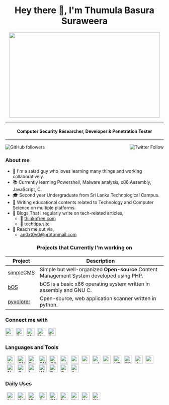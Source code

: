 <h1 align="center"> Hey there 👋, I'm Thumula Basura Suraweera</h1>
<center>
<image src="giphy.gif" width="480" height="270"></image></center>

---

<h4 align="center">Computer Security Researcher, Developer & Penetration Tester</h4>

---

<img align="left" alt="GitHub followers" src="https://img.shields.io/github/followers/anoxtovo?style=social">

<img align="right" alt="Twitter Follow" src="https://img.shields.io/twitter/follow/anoxtovo?style=social"><br>

<h3 align="left">About me</h3>

- 🥗 I'm a salad guy who loves learning many things and working collaboratively. 
- 📚 Currently learning Powershell, Malware analysis, x86 Assembly, JavaScript, C.
- 🎓 Second year Undergraduate from Sri Lanka Technological Campus.
- 📝 Writing educational contents related to Technology and Computer Science on multiple platforms.
- 📝 Blogs That I regularly write on tech-related articles,
  - 📰 [thinknfree.com](https://thinknfree.com/)
  - 📰 [techtips.site](https://techtips.site/)
- 📧 Reach me out via,
  - <an0xt0v0@protonmail.com>


<h3 align="center">Projects that Currently I'm working on</h3>

| Project | Description |
|---------|-------------|
| [simpleCMS](https://github.com/anoxtovo/simpleCMS "simpleCMS") | Simple but well-organized **Open-source** Content Management System developed using PHP. |
| [bOS](https://github.com/anoxtovo/bOS "bOS") | bOS is a basic x86 operating system written in assembly and GNU C. |
| [pyxplorer](https://github.com/anoxtovo/pyxplorer, "pyxplorer") | Open-source, web application scanner written in python. |

<h3 align="left">Connect me with</h3>
<a href="https://www.linkedin.com/in/thumulabasura/" target="_blank"><image src="https://simpleicons.org/icons/linkedin.svg" alt="Linkedin" style="height: 25px; width: 25px;"></image></a>
<a href="https://twitter.com/anoxtovo" target="_blank"><image src="https://simpleicons.org/icons/twitter.svg" alt="Twitter" style="height: 25px; width: 25px; padding-left: 5px;"></image></a>
<a href="https://medium.com/@anoxtovo" target="_blank"><image src="https://simpleicons.org/icons/medium.svg" alt="Medium" style="height: 25px; width: 25px; padding-left: 5px;"></image></a>
<a href="https://www.hackerrank.com/anoxtovo" target="_blank"><image src="https://simpleicons.org/icons/hackerrank.svg" alt="HackerRank" style="height: 25px; width: 25px; padding-left: 5px;"></a>
<a href="#"><image src="https://simpleicons.org/icons/tryhackme.svg" alt="TryHackMe" style="height: 25px; width: 25px; padding-left: 5px;"></a>

<h3>Languages and Tools</h3>
<image src="https://simpleicons.org/icons/linux.svg" alt="Linux" style="height: 25px; width: 25px; padding-left: 5px;">
<image src="https://simpleicons.org/icons/gnubash.svg" alt="GNU-Bash" style="height: 25px; width: 25px; padding-left: 5px;">
<image src="https://simpleicons.org/icons/powershell.svg" alt="Powershell" style="height: 25px; width: 25px; padding-left: 5px;">
<image src="https://simpleicons.org/icons/c.svg" alt="GNU-C" style="height: 25px; width: 25px; padding-left: 5px;">
<image src="https://simpleicons.org/icons/csharp.svg" alt="C#" style="height: 25px; width: 25px; padding-left: 5px;">
<image src="https://simpleicons.org/icons/python.svg" alt="python" style="height: 25px; width: 25px; padding-left: 5px;">
<image src="https://simpleicons.org/icons/nodedotjs.svg" alt="nodejs" style="height: 25px; width: 25px; padding-left: 5px;">
<image src="https://simpleicons.org/icons/npm.svg" alt="npm" style="height: 25px; width: 25px; padding-left: 5px;">
<image src="https://simpleicons.org/icons/eclipseide.svg" alt="eclipseide" style="height: 25px; width: 25px; padding-left: 5px;">
<image src="https://simpleicons.org/icons/androidstudio.svg" alt="androidstudio" style="height: 25px; width: 25px; padding-left: 5px;">
<image src="https://simpleicons.org/icons/html5.svg" alt="HTML5" style="height: 25px; width: 25px; padding-left: 5px;">
<image src="https://simpleicons.org/icons/css3.svg" alt="CSS3" style="height: 25px; width: 25px; padding-left: 5px;">
<image src="https://simpleicons.org/icons/javascript.svg" alt="JavaScript" style="height: 25px; width: 25px; padding-left: 5px;">
<image src="https://simpleicons.org/icons/mongodb.svg" alt="mongodb" style="height: 25px; width: 25px; padding-left: 5px;">
<image src="https://simpleicons.org/icons/nginx.svg" alt="Nginx" style="height: 25px; width: 25px; padding-left: 5px;">
<image src="https://simpleicons.org/icons/cpanel.svg" alt="Cpanel" style="height: 25px; width: 25px; padding-left: 5px;">
<image src="https://simpleicons.org/icons/laravel.svg" alt="Laravel" style="height: 25px; width: 25px; padding-left: 5px;">
<image src="https://simpleicons.org/icons/wordpress.svg" alt="WordPress" style="height: 25px; width: 25px; padding-left: 5px;">
<image src="https://simpleicons.org/icons/react.svg" alt="ReactJs" style="height: 25px; width: 25px; padding-left: 5px;">
<image src="https://simpleicons.org/icons/googlecloud.svg" alt="G-Cloud" style="height: 25px; width: 25px; padding-left: 5px;">
<image src="https://simpleicons.org/icons/amazonaws.svg" alt="AWS" style="height: 25px; width: 25px; padding-left: 5px;">

<h3> Daily Uses </h3>
<image src="https://simpleicons.org/icons/linux.svg" alt="Linux" style="height: 25px; width: 25px; padding-left: 5px;">
<image src="https://simpleicons.org/icons/kalilinux.svg" alt="Kalilinux" style="height: 25px; width: 25px; padding-left: 5px;">
<image src="https://simpleicons.org/icons/ubuntu.svg" alt="Ubuntu" style="height: 25px; width: 25px; padding-left: 5px;">
<image src="https://simpleicons.org/icons/fedora.svg" alt="Fedora" style="height: 25px; width: 25px; padding-left: 5px;">
<image src="https://simpleicons.org/icons/gnubash.svg" alt="GNU-Bash" style="height: 25px; width: 25px; padding-left: 5px;">
<image src="https://simpleicons.org/icons/powershell.svg" alt="Powershell" style="height: 25px; width: 25px; padding-left: 5px;">
<image src="https://simpleicons.org/icons/vim.svg" alt="Vim" style="height: 25px; width: 25px; padding-left: 5px;">
<image src="https://simpleicons.org/icons/visualstudiocode.svg" alt="VsCode" style="height: 25px; width: 25px; padding-left: 5px;">
<image src="https://simpleicons.org/icons/git.svg" alt="Git" style="height: 25px; width: 25px; padding-left: 5px;">